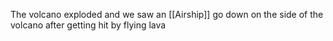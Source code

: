 The volcano exploded and we saw an [[Airship]] go down on the side of the volcano after getting hit by flying lava